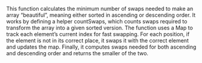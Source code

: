 This function calculates the minimum number of swaps needed to make an array “beautiful”, meaning either sorted in ascending or descending order. It works by defining a helper countSwaps, which counts swaps required to transform the array into a given sorted version. The function uses a Map to track each element’s current index for fast swapping. For each position, if the element is not in its correct place, it swaps it with the correct element and updates the map. Finally, it computes swaps needed for both ascending and descending order and returns the smaller of the two.